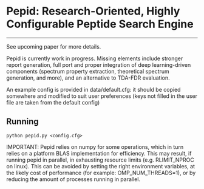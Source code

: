 # Pepid: Research-Oriented, Highly Configurable Peptide Search Engine

---

See upcoming paper for more details.

Pepid is currently work in progress. Missing elements include stronger report generation, full port and proper integration of deep learning-driven components (spectrum property extraction, theoretical spectrum generation, and more), and an alternative to TDA-FDR evaluation.

An example config is provided in data/default.cfg: it should be copied somewhere and modified to suit user preferences (keys not filled in the user file are taken from the default config)

## Running

```
python pepid.py <config.cfg>
```

IMPORTANT: Pepid relies on numpy for some operations, which in turn relies on a platform BLAS implementation for efficiency. This may result, if running pepid in parallel, in exhausting resource limits (e.g. RLIMIT\_NPROC on linux).
This can be avoided by setting the right environment variables, at the likely cost of performance (for example: OMP\_NUM\_THREADS=1), or by reducing the amount of processes running in parallel.
